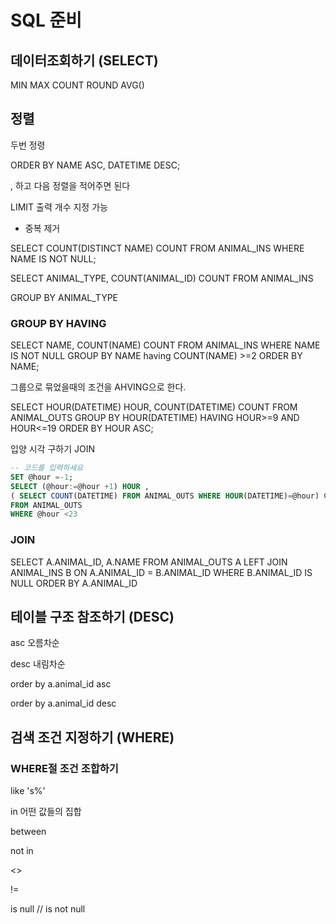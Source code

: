 # SQL 준비



## 데이터조회하기 (SELECT)



MIN MAX COUNT ROUND AVG()



## 정렬

두번 정령

ORDER BY NAME ASC, DATETIME DESC;

, 하고 다음 정렬을 적어주면 된다



LIMIT 출력 개수 지정 가능



* 중복 제거

SELECT COUNT(DISTINCT NAME) COUNT FROM ANIMAL_INS
WHERE NAME IS NOT NULL;





SELECT ANIMAL_TYPE, COUNT(ANIMAL_ID)  COUNT FROM ANIMAL_INS 

GROUP BY ANIMAL_TYPE



### GROUP  BY HAVING

SELECT NAME, COUNT(NAME) COUNT
FROM ANIMAL_INS
WHERE NAME IS NOT NULL
GROUP BY NAME
having COUNT(NAME) >=2
ORDER BY NAME;



그룹으로 묶었을때의 조건을 AHVING으로 한다.



SELECT HOUR(DATETIME) HOUR, COUNT(DATETIME) COUNT
FROM ANIMAL_OUTS
GROUP BY HOUR(DATETIME)
HAVING HOUR>=9 AND HOUR<=19
ORDER BY HOUR ASC;







입양 시각 구하기 JOIN

```sql
-- 코드를 입력하세요
SET @hour =-1;
SELECT (@hour:=@hour +1) HOUR , 
( SELECT COUNT(DATETIME) FROM ANIMAL_OUTS WHERE HOUR(DATETIME)=@hour) COUNT
FROM ANIMAL_OUTS
WHERE @hour <23
```







### JOIN

SELECT A.ANIMAL_ID, A.NAME FROM ANIMAL_OUTS A LEFT JOIN ANIMAL_INS B ON A.ANIMAL_ID = B.ANIMAL_ID
WHERE B.ANIMAL_ID IS NULL
ORDER BY A.ANIMAL_ID







## 테이블 구조 참조하기 (DESC)

asc 오름차순

desc 내림차순



order by a.animal_id asc



order by a.animal_id desc







## 검색 조건 지정하기 (WHERE)



### WHERE절 조건 조합하기



like 's%'

in 어떤 값들의 집합





between

not in

<>

!=

is null  //  is not null




